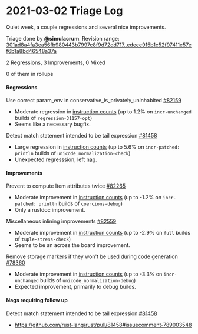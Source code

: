# 2021-03-02 Triage Log

Quiet week, a couple regressions and several nice improvements.

Triage done by **@simulacrum**.
Revision range: [301ad8a4fa3ea56fb980443b7997c8f9d72dd717..edeee915b1c52f97411e57ef6b1a8bd46548a37a](https://perf.rust-lang.org/?start=301ad8a4fa3ea56fb980443b7997c8f9d72dd717&end=edeee915b1c52f97411e57ef6b1a8bd46548a37a&absolute=false&stat=instructions%3Au)

2 Regressions, 3 Improvements, 0 Mixed

0 of them in rollups

#### Regressions

Use correct param_env in conservative_is_privately_uninhabited [#82159](https://github.com/rust-lang/rust/issues/82159)
- Moderate regression in [instruction counts](https://perf.rust-lang.org/compare.html?start=a8486b64b0c87dabd045453b6c81500015d122d6&end=1fdadbf13aecd190b277ea2aa1b125d2ed986d55&stat=instructions:u) (up to 1.2% on `incr-unchanged` builds of `regression-31157-opt`)
- Seems like a necessary bugfix.

Detect match statement intended to be tail expression [#81458](https://github.com/rust-lang/rust/issues/81458)
- Large regression in [instruction counts](https://perf.rust-lang.org/compare.html?start=d95d30486180387a875b14633aea4e4dd8f960da&end=cecdb181ade91c0a5ffab9a148dba68fc7d00ee3&stat=instructions:u) (up to 5.6% on `incr-patched: println` builds of `unicode_normalization-check`)
- Unexpected regresssion, left [nag](https://github.com/rust-lang/rust/pull/81458#issuecomment-789003548).

#### Improvements

Prevent to compute Item attributes twice [#82265](https://github.com/rust-lang/rust/issues/82265)
- Moderate improvement in [instruction counts](https://perf.rust-lang.org/compare.html?start=89d32eb1ea44b3d739feb3c2a77adbba1e39b8e6&end=b36f77012dcbfbcf7d04e29fb9a10c8ead9b3ab1&stat=instructions:u) (up to -1.2% on `incr-patched: println` builds of `coercions-debug`)
- Only a rustdoc improvement.

Miscellaneous inlining improvements [#82559](https://github.com/rust-lang/rust/issues/82559)
- Moderate improvement in [instruction counts](https://perf.rust-lang.org/compare.html?start=9c09c1f7cfcf9de0522bcd1cfda32b552195c464&end=3da2dd3eae7b7cbf16960ab993de666470e43991&stat=instructions:u) (up to -2.9% on `full` builds of `tuple-stress-check`)
- Seems to be an across the board improvement.

Remove storage markers if they won't be used during code generation [#78360](https://github.com/rust-lang/rust/issues/78360)
- Moderate improvement in [instruction counts](https://perf.rust-lang.org/compare.html?start=d2731d8e9338d8fe844e19d3fbb39617753e65f4&end=09db05762b283bed62d4f92729cfee4646519833&stat=instructions:u) (up to -3.3% on `incr-unchanged` builds of `unicode_normalization-debug`)
- Expected improvement, primarily to debug builds.

#### Nags requiring follow up

Detect match statement intended to be tail expression [#81458](https://github.com/rust-lang/rust/issues/81458)
- https://github.com/rust-lang/rust/pull/81458#issuecomment-789003548
